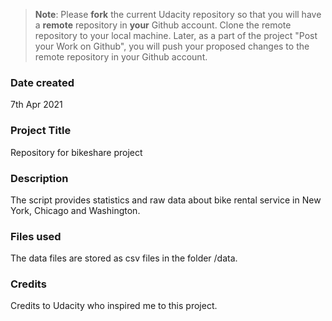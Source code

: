 >**Note**: Please **fork** the current Udacity repository so that you will have a **remote** repository in **your** Github account. Clone the remote repository to your local machine. Later, as a part of the project "Post your Work on Github", you will push your proposed changes to the remote repository in your Github account.

### Date created
7th Apr 2021

### Project Title
Repository for bikeshare project

### Description
The script provides statistics and raw data about bike rental service in New York, Chicago and Washington.

### Files used
The data files are stored as csv files in the folder /data.

### Credits
Credits to Udacity who inspired me to this project.

